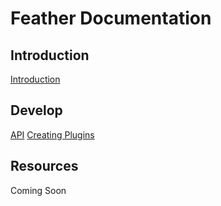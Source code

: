 # Feather Documentation

## Introduction
<a href="https://megatkc.github.io/documentation/feather/introduction.html">Introduction</a>

## Develop
<a href="https://megatkc.github.io/documentation/feather/api.html">API</a>
<a href="https://megatkc.github.io/documentation/feather/creating-plugins.html">Creating Plugins</a>

## Resources
Coming Soon
